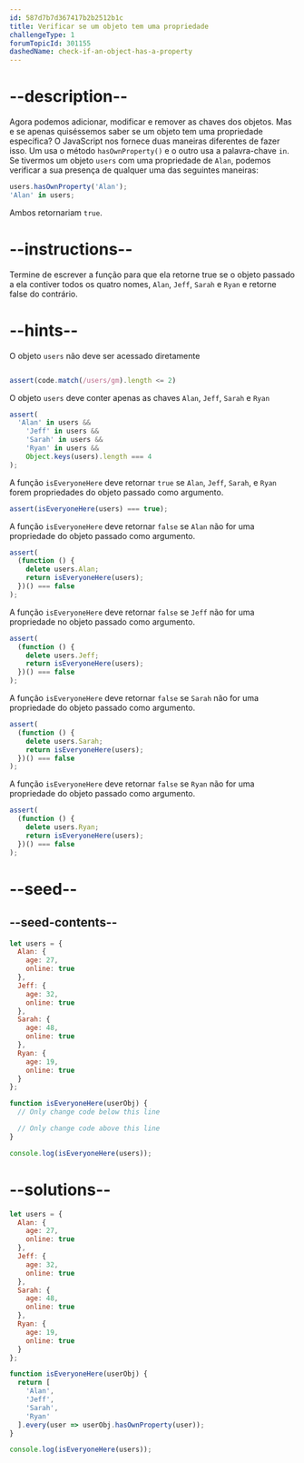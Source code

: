 ```yaml
---
id: 587d7b7d367417b2b2512b1c
title: Verificar se um objeto tem uma propriedade
challengeType: 1
forumTopicId: 301155
dashedName: check-if-an-object-has-a-property
---
```


# --description--

Agora podemos adicionar, modificar e remover as chaves dos objetos. Mas e se apenas quiséssemos saber se um objeto tem uma propriedade específica? O JavaScript nos fornece duas maneiras diferentes de fazer isso. Um usa o método `hasOwnProperty()` e o outro usa a palavra-chave `in`. Se tivermos um objeto `users` com uma propriedade de `Alan`, podemos verificar a sua presença de qualquer uma das seguintes maneiras:

```js
users.hasOwnProperty('Alan');
'Alan' in users;
```

Ambos retornariam `true`.

# --instructions--

Termine de escrever a função para que ela retorne true se o objeto passado a ela contiver todos os quatro nomes, `Alan`, `Jeff`, `Sarah` e `Ryan` e retorne false do contrário.

# --hints--

O objeto `users` não deve ser acessado diretamente

```js 

assert(code.match(/users/gm).length <= 2)

```

O objeto `users` deve conter apenas as chaves `Alan`, `Jeff`, `Sarah` e `Ryan`

```js
assert(
  'Alan' in users &&
    'Jeff' in users &&
    'Sarah' in users &&
    'Ryan' in users &&
    Object.keys(users).length === 4
);
```

A função `isEveryoneHere` deve retornar `true` se `Alan`, `Jeff`, `Sarah`, e `Ryan` forem propriedades do objeto passado como argumento.

```js
assert(isEveryoneHere(users) === true);
```

A função `isEveryoneHere` deve retornar `false` se `Alan` não for uma propriedade do objeto passado como argumento.

```js
assert(
  (function () {
    delete users.Alan;
    return isEveryoneHere(users);
  })() === false
);
```

A função `isEveryoneHere` deve retornar `false` se `Jeff` não for uma propriedade no objeto passado como argumento.

```js
assert(
  (function () {
    delete users.Jeff;
    return isEveryoneHere(users);
  })() === false
);
```

A função `isEveryoneHere` deve retornar `false` se `Sarah` não for uma propriedade do objeto passado como argumento.

```js
assert(
  (function () {
    delete users.Sarah;
    return isEveryoneHere(users);
  })() === false
);
```

A função `isEveryoneHere` deve retornar `false` se `Ryan` não for uma propriedade do objeto passado como argumento.

```js
assert(
  (function () {
    delete users.Ryan;
    return isEveryoneHere(users);
  })() === false
);
```

# --seed--

## --seed-contents--

```js
let users = {
  Alan: {
    age: 27,
    online: true
  },
  Jeff: {
    age: 32,
    online: true
  },
  Sarah: {
    age: 48,
    online: true
  },
  Ryan: {
    age: 19,
    online: true
  }
};

function isEveryoneHere(userObj) {
  // Only change code below this line

  // Only change code above this line
}

console.log(isEveryoneHere(users));
```

# --solutions--

```js
let users = {
  Alan: {
    age: 27,
    online: true
  },
  Jeff: {
    age: 32,
    online: true
  },
  Sarah: {
    age: 48,
    online: true
  },
  Ryan: {
    age: 19,
    online: true
  }
};

function isEveryoneHere(userObj) {
  return [
    'Alan',
    'Jeff',
    'Sarah',
    'Ryan'
  ].every(user => userObj.hasOwnProperty(user));
}

console.log(isEveryoneHere(users));
```
